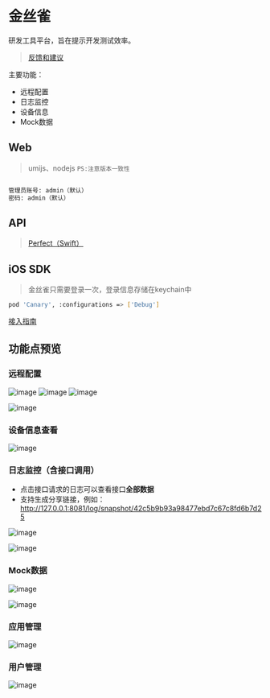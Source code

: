 # 金丝雀

研发工具平台，旨在提示开发测试效率。

> [反馈和建议](https://github.com/BinaryParadise/CanaryService/issues)

主要功能：
- 远程配置
- 日志监控
- 设备信息
- Mock数据

## Web

> umijs、nodejs `PS:注意版本一致性`

```bash

管理员账号: admin（默认）
密码: admin（默认）
```

## API

> [Perfect（Swift）](backend/)

## iOS SDK

> 金丝雀只需要登录一次，登录信息存储在keychain中

```bash
pod 'Canary', :configurations => ['Debug']
```

[接入指南](iOS/README.md)

## 功能点预览

### 远程配置

![image](https://user-images.githubusercontent.com/8289395/83214277-c4f86180-a196-11ea-8656-39c83808387b.png)
![image](https://user-images.githubusercontent.com/8289395/83214335-eeb18880-a196-11ea-9ea8-9aa82bb35a01.png)
![image](https://user-images.githubusercontent.com/8289395/83214360-fec96800-a196-11ea-8ff8-fbb4ee62787d.png)


![image](https://user-images.githubusercontent.com/8289395/58154303-e4b39a80-7ca3-11e9-80ca-b8e0af1b0ec8.png)

### 设备信息查看

![image](https://user-images.githubusercontent.com/8289395/110730418-60a51b00-825b-11eb-85ea-a3892120bdd6.png)


### 日志监控（含接口调用）

- 点击接口请求的日志可以查看接口**全部数据**
- 支持生成分享链接，例如：http://127.0.0.1:8081/log/snapshot/42c5b9b93a98477ebd7c67c8fd6b7d25

![image](https://user-images.githubusercontent.com/8289395/83214834-2240e280-a198-11ea-94fc-0f0762224dff.png)

![image](https://user-images.githubusercontent.com/8289395/110731294-02793780-825d-11eb-8d7e-0830680816ca.png)

### Mock数据

![image](https://user-images.githubusercontent.com/8289395/110731405-39e7e400-825d-11eb-8c86-3edef36f1ce6.png)

![image](https://user-images.githubusercontent.com/8289395/110731469-5421c200-825d-11eb-8a61-4ea715946d80.png)


### 应用管理

![image](https://user-images.githubusercontent.com/8289395/110728599-55042500-8258-11eb-86b1-dc128cf7b5c1.png)

### 用户管理

![image](https://user-images.githubusercontent.com/8289395/110728414-00f94080-8258-11eb-9cbe-b98b618228d9.png)
